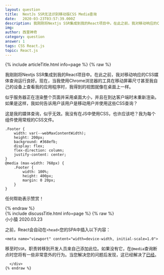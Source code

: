 ```yaml
---
layout: question
title:  NextJs SSR无法识别移动版CSS Media查询
date:   2020-03-23T03:57:39.000Z
description: 我刚刚将Nextjs SSR集成到我的React项目中。在此之前，我对移动响应的CSS媒体查询运行良好。现在，当我使用Chrome浏览器的工具在移动屏幕尺...
img: 
author: 西里神奇
category: question
answer: 1
tags: CSS React.js
topic: React.js
---
```

<div class="article-root">
  <div class="article">
    {% include articleTitle.html info=page %}
    {% raw %}
    <div class="article-content"><p><font style="vertical-align: inherit;"><font style="vertical-align: inherit;">我刚刚将Nextjs SSR集成到我的React项目中。</font><font style="vertical-align: inherit;">在此之前，我对移动响应的CSS媒体查询运行良好。</font><font style="vertical-align: inherit;">现在，当我使用Chrome浏览器的工具在移动屏幕尺寸甚至我自己的设备上查看我的应用程序时，我得到的视图就像在桌面上一样。</font></font></p>

<p><font style="vertical-align: inherit;"><font style="vertical-align: inherit;">似乎服务器正在渲染整个页面并采用桌面大小，并且在到达客户端时未重新渲染。</font><font style="vertical-align: inherit;">如果是这样，我如何告诉用户该用户是移动用户并使用这些CSS查询？</font></font></p>

<p><font style="vertical-align: inherit;"><font style="vertical-align: inherit;">这是我的媒体查询，似乎无效。</font><font style="vertical-align: inherit;">我没有在JS中使用CSS，也许应该吧？</font><font style="vertical-align: inherit;">我为每个组件使用常规的CSS文件。</font></font></p>

<pre><code>.Footer {<font></font>
    width: var(--webMaxContentWidth);<font></font>
    height: 200px;<font></font>
    background: #368efb;<font></font>
    display: flex;<font></font>
    flex-direction: column;<font></font>
    justify-content: center;<font></font>
}<font></font>
@media (max-width: 768px) {<font></font>
    .Footer {<font></font>
        width: 100%;<font></font>
        height: 400px;<font></font>
        margin: 0 20px;<font></font>
    }<font></font>
}<font></font>
</code></pre>

<p><font style="vertical-align: inherit;"><font style="vertical-align: inherit;">任何帮助表示赞赏！ </font></font></p></div>
    {% endraw %}
  </div>

  <div class="discuss-wrapper">
    {% include discussTitle.html info=page %}
    {% raw %}
    <div class="discuss-item">
        <div class="discuss-parent">
          <div class="discuss-meta">
            <span class="discuss-user">小小猿</span>
            <span class="discuss-time">2020.03.23</span>
          </div>
          <div class="discuss-comment"><p><font style="vertical-align: inherit;"><font style="vertical-align: inherit;">之前，React会自动在</font></font><code>&lt;head&gt;</code><font style="vertical-align: inherit;"><font style="vertical-align: inherit;">您的SPA中</font><font style="vertical-align: inherit;">插入以下内容</font><font style="vertical-align: inherit;">：</font></font></p>

<pre><code>&lt;meta name="viewport" content="width=device-width, initial-scale=1.0"&gt;
</code></pre>

<p><font style="vertical-align: inherit;"><font style="vertical-align: inherit;">移至时</font></font><code>SSR</code><font style="vertical-align: inherit;"><font style="vertical-align: inherit;">，职责转移到开发人员来自己添加此位。</font><font style="vertical-align: inherit;">如果没有它，在</font></font><code>@media</code><font style="vertical-align: inherit;"><font style="vertical-align: inherit;">查询断点</font><font style="vertical-align: inherit;">时您将有一些非常意外的行为</font><font style="vertical-align: inherit;">。</font><font style="vertical-align: inherit;">当您解决您的问题后发现，这已经解决了</font></font><a href="https://github.com/zeit/next.js/issues/5122" rel="nofollow noreferrer"><font style="vertical-align: inherit;"><font style="vertical-align: inherit;">已经</font></font></a><font style="vertical-align: inherit;"><font style="vertical-align: inherit;">。</font></font></p></div>
        </div>
        
      </div>
    {% endraw %}
  </div>
<div>
